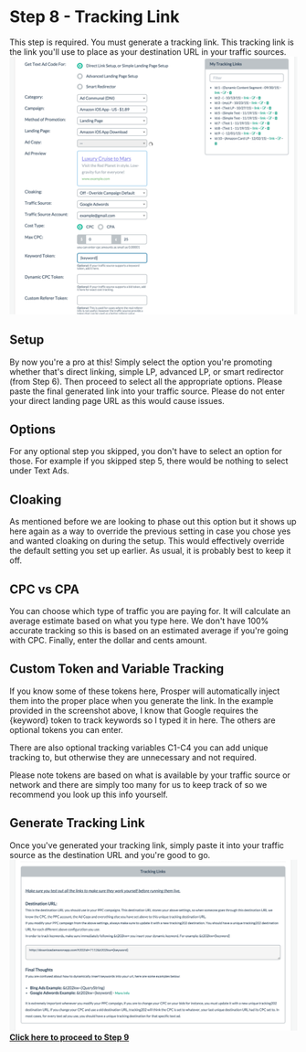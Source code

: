 # Step 8 - Tracking Link

This step is required. You must generate a tracking link. This tracking link is the link you'll use to place as your destination URL in your traffic sources.
![Screen Shot 2015-12-07 at 3.05.20 PM.png](../images/step-8-1.png)

## Setup

By now you're a pro at this! Simply select the option you're promoting whether that's direct linking, simple LP, advanced LP, or smart redirector (from Step 6). Then proceed to select all the appropriate options. Please paste the final generated link into your traffic source. Please do not enter your direct landing page URL as this would cause issues.

## Options

For any optional step you skipped, you don't have to select an option for those. For example if you skipped step 5, there would be nothing to select under Text Ads.

## Cloaking

As mentioned before we are looking to phase out this option but it shows up here again as a way to override the previous setting in case you chose yes and wanted cloaking on during the setup. This would effectively override the default setting you set up earlier. As usual, it is probably best to keep it off.

## CPC vs CPA

You can choose which type of traffic you are paying for. It will calculate an average estimate based on what you type here. We don't have 100% accurate tracking so this is based on an estimated average if you're going with CPC. Finally, enter the dollar and cents amount.

## Custom Token and Variable Tracking

If you know some of these tokens here, Prosper will automatically inject them into the proper place when you generate the link. In the example provided in the screenshot above, I know that Google requires the {keyword} token to track keywords so I typed it in here. The others are optional tokens you can enter.

There are also optional tracking variables C1-C4 you can add unique tracking to, but otherwise they are unnecessary and not required.

Please note tokens are based on what is available by your traffic source or network and there are simply too many for us to keep track of so we recommend you look up this info yourself.

## Generate Tracking Link

Once you've generated your tracking link, simply paste it into your traffic source as the destination URL and you're good to go.
![Screen Shot 2015-12-07 at 3.09.29 PM.png](../images/step-8-2.png)
**[Click here to proceed to Step 9](10-step-9.md)**
